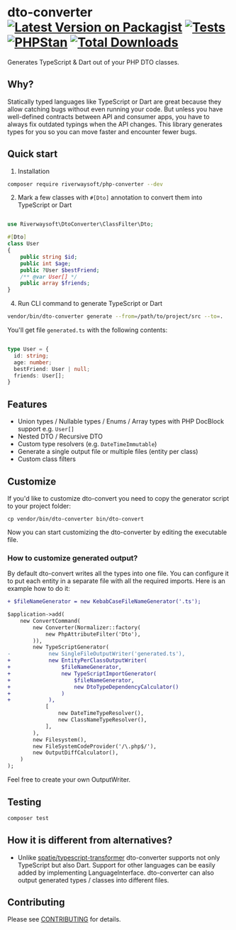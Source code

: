 # dto-converter [![Latest Version on Packagist](https://img.shields.io/packagist/v/riverwaysoft/php-converter.svg?style=flat-square)](https://packagist.org/packages/riverwaysoft/php-converter) [![Tests](https://github.com/riverwaysoft/dto-converter/actions/workflows/php.yml/badge.svg?branch=master)](https://github.com/riverwaysoft/dto-converter/actions/workflows/php.yml) [![PHPStan](https://github.com/riverwaysoft/dto-converter/actions/workflows/static_analysis.yml/badge.svg?branch=master)](https://github.com/riverwaysoft/dto-converter/actions/workflows/static_analysis.yml) [![Total Downloads](https://img.shields.io/packagist/dt/riverwaysoft/php-converter.svg?style=flat-square)](https://packagist.org/packages/riverwaysoft/php-converter)


Generates TypeScript & Dart out of your PHP DTO classes.

## Why?
Statically typed languages like TypeScript or Dart are great because they allow catching bugs without even running your code. But unless you have well-defined contracts between API and consumer apps, you have to always fix outdated typings when the API changes.
This library generates types for you so you can move faster and encounter fewer bugs.

## Quick start

1) Installation
```bash
composer require riverwaysoft/php-converter --dev
```

2) Mark a few classes with `#[Dto]` annotation to convert them into TypeScript or Dart
```php

use Riverwaysoft\DtoConverter\ClassFilter\Dto;

#[Dto]
class User
{
    public string $id;
    public int $age;
    public ?User $bestFriend;
    /** @var User[] */
    public array $friends;
}

```

4) Run CLI command to generate TypeScript or Dart
```bash
vendor/bin/dto-converter generate --from=/path/to/project/src --to=.
```

You'll get file `generated.ts` with the following contents:

```typescript

type User = {
  id: string;
  age: number;
  bestFriend: User | null;
  friends: User[];
}
```

## Features
- Union types / Nullable types / Enums / Array types with PHP DocBlock support e.g. `User[]`
- Nested DTO / Recursive DTO
- Custom type resolvers (e.g. `DateTimeImmutable`)
- Generate a single output file or multiple files (entity per class)
- Custom class filters

## Customize
If you'd like to customize dto-convert you need to copy the generator script to your project folder:

```
cp vendor/bin/dto-converter bin/dto-convert
``` 

Now you can start customizing the dto-converter by editing the executable file.

### How to customize generated output?
By default dto-convert writes all the types into one file. You can configure it to put each entity in a separate file with all the required imports. Here is an example how to do it:

```diff
+ $fileNameGenerator = new KebabCaseFileNameGenerator('.ts');

$application->add(
    new ConvertCommand(
        new Converter(Normalizer::factory(
            new PhpAttributeFilter('Dto'),
        )),
        new TypeScriptGenerator(
-            new SingleFileOutputWriter('generated.ts'),
+            new EntityPerClassOutputWriter(
+                $fileNameGenerator,
+                new TypeScriptImportGenerator(
+                    $fileNameGenerator,
+                    new DtoTypeDependencyCalculator()
+                )
+            ),
            [
                new DateTimeTypeResolver(),
                new ClassNameTypeResolver(),
            ],
        ),
        new Filesystem(),
        new FileSystemCodeProvider('/\.php$/'),
        new OutputDiffCalculator(),
    )
);
```

Feel free to create your own OutputWriter.


## Testing

``` bash
composer test
```

## How it is different from alternatives?
- Unlike [spatie/typescript-transformer](https://github.com/spatie/typescript-transformer) dto-converter supports not only TypeScript but also Dart. Support for other languages can be easily added by implementing LanguageInterface. dto-converter can also output generated types / classes into different files.

## Contributing

Please see [CONTRIBUTING](./CONTRIBUTING.md) for details.

